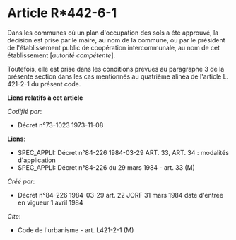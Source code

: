 # Article R*442-6-1

Dans les communes où un plan d'occupation des sols a été approuvé, la décision est prise par le maire, au nom de la commune,
ou par le président de l'établissement public de coopération intercommunale, au nom de cet établissement [*autorité
compétente*].

Toutefois, elle est prise dans les conditions prévues au paragraphe 3 de la présente section dans les cas mentionnés au
quatrième alinéa de l'article L. 421-2-1 du présent code.

**Liens relatifs à cet article**

_Codifié par_:

  - Décret n°73-1023 1973-11-08

**Liens**:

  - SPEC_APPLI: Décret n°84-226 1984-03-29 ART. 33, ART. 34 : modalités d'application
  - SPEC_APPLI: Décret n°84-226 du 29 mars 1984 - art. 33 (M)

_Créé par_:

  - Décret n°84-226 1984-03-29 art. 22 JORF 31 mars 1984 date d'entrée en vigueur 1 avril 1984

_Cite_:

  - Code de l'urbanisme - art. L421-2-1 (M)
